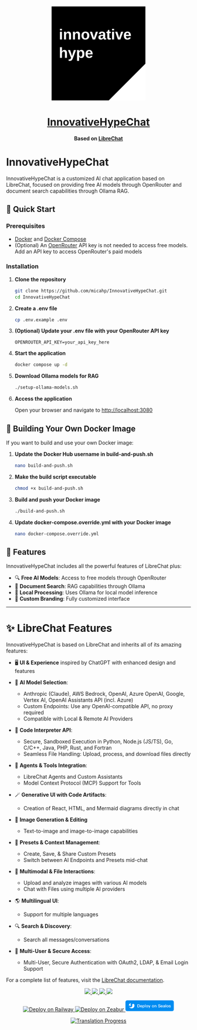 <p align="center">
  <a href="https://chat.innovativehype.com">
    <img src="client/public/assets/logo.svg" height="256">
  </a>
  <h1 align="center">
    <a href="https://chat.innovativehype.com">InnovativeHypeChat</a>
  </h1>
</p>

<p align="center">
  <strong>Based on <a href="https://librechat.ai">LibreChat</a></strong>
</p>

# InnovativeHypeChat

InnovativeHypeChat is a customized AI chat application based on LibreChat, focused on providing free AI models through OpenRouter and document search capabilities through Ollama RAG.

## 🚀 Quick Start

### Prerequisites

- [Docker](https://docs.docker.com/get-docker/) and [Docker Compose](https://docs.docker.com/compose/install/)
- (Optional) An [OpenRouter](https://openrouter.ai/) API key is not needed to access free models. Add an API key to access OpenRouter's paid models

### Installation

1. **Clone the repository**
   ```bash
   git clone https://github.com/micahp/InnovativeHypeChat.git
   cd InnovativeHypeChat
   ```

2. **Create a .env file**
   ```bash
   cp .env.example .env
   ```
   
3. **(Optional) Update your .env file with your OpenRouter API key**
   ```
   OPENROUTER_API_KEY=your_api_key_here
   ```

4. **Start the application**
   ```bash
   docker compose up -d
   ```

5. **Download Ollama models for RAG**
   ```bash
   ./setup-ollama-models.sh
   ```

6. **Access the application**
   
   Open your browser and navigate to [http://localhost:3080](http://localhost:3080)

## 🔧 Building Your Own Docker Image

If you want to build and use your own Docker image:

1. **Update the Docker Hub username in build-and-push.sh**
   ```bash
   nano build-and-push.sh
   ```

2. **Make the build script executable**
   ```bash
   chmod +x build-and-push.sh
   ```

3. **Build and push your Docker image**
   ```bash
   ./build-and-push.sh
   ```

4. **Update docker-compose.override.yml with your Docker image**
   ```bash
   nano docker-compose.override.yml
   ```

## 🌟 Features

InnovativeHypeChat includes all the powerful features of LibreChat plus:

- 🔍 **Free AI Models**: Access to free models through OpenRouter
- 📄 **Document Search**: RAG capabilities through Ollama
- 🧠 **Local Processing**: Uses Ollama for local model inference
- 🚀 **Custom Branding**: Fully customized interface

---

# ✨ LibreChat Features

InnovativeHypeChat is based on LibreChat and inherits all of its amazing features:

- 🖥️ **UI & Experience** inspired by ChatGPT with enhanced design and features

- 🤖 **AI Model Selection**:  
  - Anthropic (Claude), AWS Bedrock, OpenAI, Azure OpenAI, Google, Vertex AI, OpenAI Assistants API (incl. Azure)
  - Custom Endpoints: Use any OpenAI-compatible API, no proxy required
  - Compatible with Local & Remote AI Providers

- 🔧 **Code Interpreter API**: 
  - Secure, Sandboxed Execution in Python, Node.js (JS/TS), Go, C/C++, Java, PHP, Rust, and Fortran
  - Seamless File Handling: Upload, process, and download files directly

- 🔦 **Agents & Tools Integration**:  
  - LibreChat Agents and Custom Assistants
  - Model Context Protocol (MCP) Support for Tools

- 🪄 **Generative UI with Code Artifacts**:  
  - Creation of React, HTML, and Mermaid diagrams directly in chat

- 🎨 **Image Generation & Editing**
  - Text-to-image and image-to-image capabilities

- 💾 **Presets & Context Management**:  
  - Create, Save, & Share Custom Presets  
  - Switch between AI Endpoints and Presets mid-chat

- 💬 **Multimodal & File Interactions**:  
  - Upload and analyze images with various AI models
  - Chat with Files using multiple AI providers

- 🌎 **Multilingual UI**:  
  - Support for multiple languages

- 🔍 **Search & Discovery**:  
  - Search all messages/conversations

- 👥 **Multi-User & Secure Access**:
  - Multi-User, Secure Authentication with OAuth2, LDAP, & Email Login Support

For a complete list of features, visit the [LibreChat documentation](https://docs.librechat.ai/).

<p align="center">
  <a href="https://discord.librechat.ai"> 
    <img
      src="https://img.shields.io/discord/1086345563026489514?label=&logo=discord&style=for-the-badge&logoWidth=20&logoColor=white&labelColor=000000&color=blueviolet">
  </a>
  <a href="https://www.youtube.com/@LibreChat"> 
    <img
      src="https://img.shields.io/badge/YOUTUBE-red.svg?style=for-the-badge&logo=youtube&logoColor=white&labelColor=000000&logoWidth=20">
  </a>
  <a href="https://docs.librechat.ai"> 
    <img
      src="https://img.shields.io/badge/DOCS-blue.svg?style=for-the-badge&logo=read-the-docs&logoColor=white&labelColor=000000&logoWidth=20">
  </a>
  <a aria-label="Sponsors" href="https://github.com/sponsors/danny-avila">
    <img
      src="https://img.shields.io/badge/SPONSORS-brightgreen.svg?style=for-the-badge&logo=github-sponsors&logoColor=white&labelColor=000000&logoWidth=20">
  </a>
</p>

<p align="center">
<a href="https://railway.app/template/b5k2mn?referralCode=HI9hWz">
  <img src="https://railway.app/button.svg" alt="Deploy on Railway" height="30">
</a>
<a href="https://zeabur.com/templates/0X2ZY8">
  <img src="https://zeabur.com/button.svg" alt="Deploy on Zeabur" height="30"/>
</a>
<a href="https://template.cloud.sealos.io/deploy?templateName=librechat">
  <img src="https://raw.githubusercontent.com/labring-actions/templates/main/Deploy-on-Sealos.svg" alt="Deploy on Sealos" height="30">
</a>
</p>

<p align="center">
  <a href="https://www.librechat.ai/docs/translation">
    <img 
      src="https://img.shields.io/badge/dynamic/json.svg?style=for-the-badge&color=2096F3&label=locize&query=%24.translatedPercentage&url=https://api.locize.app/badgedata/4cb2598b-ed4d-469c-9b04-2ed531a8cb45&suffix=%+translated" 
      alt="Translation Progress">
  </a>
</p>
